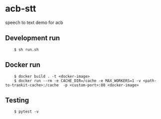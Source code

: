 # acb-stt
speech to text demo for acb

## Development run
```
    $ sh run.sh
```

## Docker run
```
    $ docker build . -t <docker-image>
    $ docker run --rm -e CACHE_DIR=/cache -e MAX_WORKERS=1 -v <path-to-trankit-cache>:/cache  -p <custom-port>:80 <docker-image>
```


## Testing
```
    $ pytest -v
```
